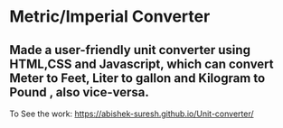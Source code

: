 # Metric/Imperial Converter

## Made a user-friendly unit converter using HTML,CSS and Javascript, which can convert Meter to Feet, Liter to gallon and Kilogram to Pound , also vice-versa.

To See the work: https://abishek-suresh.github.io/Unit-converter/
